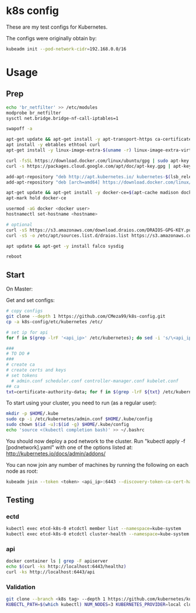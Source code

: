 # k8s config

These are my test configs for Kubernetes.

The configs were originally obtain by:
```sh
kubeadm init --pod-network-cidr=192.168.0.0/16
```

# Usage

## Prep

```sh
echo 'br_netfilter' >> /etc/modules
modprobe br_netfilter
sysctl net.bridge.bridge-nf-call-iptables=1

swapoff -a

apt-get update && apt-get install -y apt-transport-https ca-certificates
apt install -y ebtables ethtool curl
apt-get install -y linux-image-extra-$(uname -r) linux-image-extra-virtual software-properties-common

curl -fsSL https://download.docker.com/linux/ubuntu/gpg | sudo apt-key add -
curl -s https://packages.cloud.google.com/apt/doc/apt-key.gpg | apt-key add -

add-apt-repository "deb http://apt.kubernetes.io/ kubernetes-$(lsb_release -cs) main"
add-apt-repository "deb [arch=amd64] https://download.docker.com/linux/ubuntu $(lsb_release -cs) stable"

apt-get update && apt-get install -y docker-ce=$(apt-cache madison docker-ce | grep 17.03 | head -1 | awk '{print $3}') kubelet
apt-mark hold docker-ce

usermod -aG docker <docker user>
hostnamectl set-hostname <hostname>

# optional
curl -sS https://s3.amazonaws.com/download.draios.com/DRAIOS-GPG-KEY.public | apt-key add -
curl -sS -o /etc/apt/sources.list.d/draios.list https://s3.amazonaws.com/download.draios.com/stable/deb/draios.list

apt update && apt-get -y install falco sysdig

reboot
```

## Start

On Master:

Get and set configs:
```sh
# copy configs
git clone --depth 1 https://github.com/CMeza99/k8s-config.git
cp -a k8s-config/etc/kubernetes /etc/

# set ip for api
for f in $(grep -lrF '<api_ip>' /etc/kubernetes); do sed -i 's/\<api_ip\>/###\.###\.###\.###/' ${f}; done

###
# TO DO #
###
# create ca
# create certs and keys
# set tokens
  # admin.conf scheduler.conf controller-manager.conf kubelet.conf
## ca
txt=certificate-authority-data; for f in $(grep -lrF ${txt} /etc/kubernetes/); do sed -i "s/${ttt}.*/${txt}:<CERTIFICATE-AUTHORITY-DATA>/" ${f}; done
```

To start using your cluster, you need to run (as a regular user):
```sh
mkdir -p $HOME/.kube
sudo cp -i /etc/kubernetes/admin.conf $HOME/.kube/config
sudo chown $(id -u):$(id -g) $HOME/.kube/config
echo 'source <(kubectl completion bash)' >> ~/.bashrc
```

You should now deploy a pod network to the cluster.
Run "kubectl apply -f [podnetwork].yaml" with one of the options listed at:
  http://kubernetes.io/docs/admin/addons/

You can now join any number of machines by running the following on each node
as root:
```sh
kubeadm join --token <token> <api_ip>:6443 --discovery-token-ca-cert-hash sha256:<token_hash>
```

## Testing

### ectd

```sh
kubectl exec etcd-k8s-0 etcdctl member list --namespace=kube-system
kubectl exec etcd-k8s-0 etcdctl cluster-health --namespace=kube-system
```

### api

```sh
docker container ls | grep -F apiserver
echo $(curl -ks http://localhost:6443/healthz)
curl -ks http://localhost:6443/api
```

### Validation

```sh
git clone --branch <k8s tag> --depth 1 https://github.com/kubernetes/kubernetes.git cd kubernetes
KUBECTL_PATH=$(which kubectl) NUM_NODES=3 KUBERNETES_PROVIDER=local cluster/validate-cluster.sh
```

